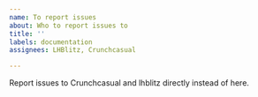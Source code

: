 ```yaml
---
name: To report issues
about: Who to report issues to
title: ''
labels: documentation
assignees: LHBlitz, Crunchcasual

---
```


Report issues to Crunchcasual and lhblitz directly instead of here.
